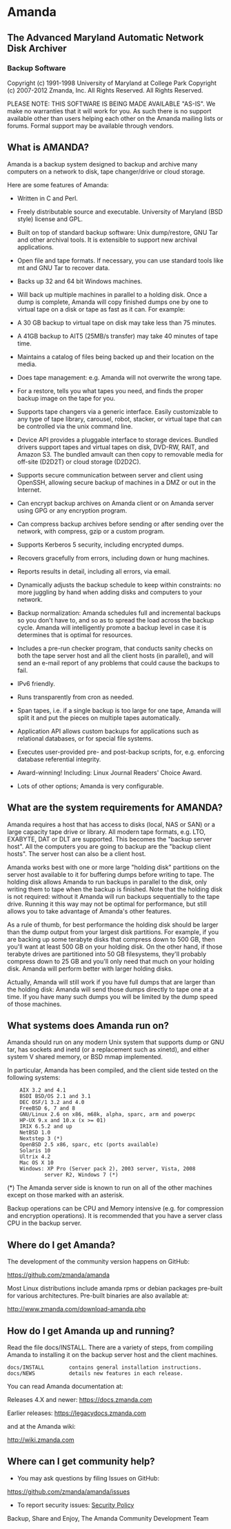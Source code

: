 # Amanda
## The Advanced Maryland Automatic Network Disk Archiver
### Backup Software

Copyright (c) 1991-1998 University of Maryland at College Park
Copyright (c) 2007-2012 Zmanda, Inc.  All Rights Reserved.
All Rights Reserved.

PLEASE NOTE: THIS SOFTWARE IS BEING MADE AVAILABLE "AS-IS".  We make
no warranties that it will work for you.  As such there is no support
available other than users helping each other on the Amanda mailing
lists or forums. Formal support may be available through vendors.


## What is AMANDA?

Amanda is a backup system designed to backup and archive many
computers on a network to disk, tape changer/drive or cloud storage.

Here are some features of Amanda:

* Written in C and Perl.

* Freely distributable source and executable. University of Maryland
  (BSD style) license and GPL.

* Built on top of standard backup software: Unix dump/restore, GNU
  Tar and other archival tools. It is extensible to support new
  archival applications.

* Open file and tape formats. If necessary, you can use standard
  tools like mt and GNU Tar to recover data.

* Backs up 32 and 64 bit Windows machines.

* Will back up multiple machines in parallel to a holding disk. Once
  a dump is complete, Amanda will copy finished dumps one by one to
  virtual tape on a disk or tape as fast as it can.  For example:

* A 30 GB backup to virtual tape on disk may take less than 75
  minutes.

* A 41GB backup to AIT5 (25MB/s transfer) may take 40 minutes of
      tape time.

* Maintains a catalog of files being backed up and their location on
  the media.

* Does tape management: e.g. Amanda will not overwrite the wrong
  tape.

* For a restore, tells you what tapes you need, and finds the proper
  backup image on the tape for you.

* Supports tape changers via a generic interface.  Easily
  customizable to any type of tape library, carousel, robot,
  stacker, or virtual tape that can be controlled via the unix
  command line.

* Device API provides a pluggable interface to storage
  devices. Bundled drivers support tapes and virtual tapes on disk,
  DVD-RW, RAIT, and Amazon S3. The bundled amvault can then copy to
  removable media for off-site (D2D2T) or cloud storage (D2D2C).

* Supports secure communication between server and client using
  OpenSSH, allowing secure backup of machines in a DMZ or out in the
  Internet.

* Can encrypt backup archives on Amanda client or on Amanda server
  using GPG or any encryption program.

* Can compress backup archives before sending or after sending over
  the network, with compress, gzip or a custom program.

* Supports Kerberos 5 security, including encrypted dumps.

* Recovers gracefully from errors, including down or hung machines.

* Reports results in detail, including all errors, via email.

* Dynamically adjusts the backup schedule to keep within
  constraints: no more juggling by hand when adding disks and
  computers to your network.

* Backup normalization: Amanda schedules full and incremental
  backups so you don't have to, and so as to spread the load across
  the backup cycle. Amanda will intelligently promote a backup level
  in case it is determines that is optimal for resources.

* Includes a pre-run checker program, that conducts sanity checks on
  both the tape server host and all the client hosts (in parallel),
  and will send an e-mail report of any problems that could cause
  the backups to fail.

* IPv6 friendly.

* Runs transparently from cron as needed.

* Span tapes, i.e. if a single backup is too large for one tape,
  Amanda will split it and put the pieces on multiple tapes
  automatically.

* Application API allows custom backups for applications such as
  relational databases, or for special file systems.

* Executes user-provided pre- and post-backup scripts, for,
  e.g. enforcing database referential integrity.

* Award-winning! Including: Linux Journal Readers' Choice Award.

* Lots of other options; Amanda is very configurable.

## What are the system requirements for AMANDA?

Amanda requires a host that has access to disks (local, NAS or SAN) or
a large capacity tape drive or library. All modern tape formats,
e.g. LTO, EXABYTE, DAT or DLT are supported. This becomes the "backup
server host".  All the computers you are going to backup are the
"backup client hosts".  The server host can also be a client host.

Amanda works best with one or more large "holding disk" partitions on
the server host available to it for buffering dumps before writing to
tape.  The holding disk allows Amanda to run backups in parallel to
the disk, only writing them to tape when the backup is finished.  Note
that the holding disk is not required: without it Amanda will run
backups sequentially to the tape drive.  Running it this way may not
be optimal for performance, but still allows you to take advantage of
Amanda's other features.

As a rule of thumb, for best performance the holding disk should be
larger than the dump output from your largest disk partitions.  For
example, if you are backing up some terabyte disks that compress down
to 500 GB, then you'll want at least 500 GB on your holding disk.  On
the other hand, if those terabyte drives are partitioned into 50 GB
filesystems, they'll probably compress down to 25 GB and you'll only
need that much on your holding disk.  Amanda will perform better with
larger holding disks.

Actually, Amanda will still work if you have full dumps that are
larger than the holding disk: Amanda will send those dumps directly to
tape one at a time.  If you have many such dumps you will be limited
by the dump speed of those machines.

## What systems does Amanda run on?

Amanda should run on any modern Unix system that supports dump or GNU
tar, has sockets and inetd (or a replacement such as xinetd), and
either system V shared memory, or BSD mmap implemented.

In particular, Amanda has been compiled, and the client side tested on
the following systems:

        AIX 3.2 and 4.1
        BSDI BSD/OS 2.1 and 3.1
        DEC OSF/1 3.2 and 4.0
        FreeBSD 6, 7 and 8
        GNU/Linux 2.6 on x86, m68k, alpha, sparc, arm and powerpc
        HP-UX 9.x and 10.x (x >= 01)
        IRIX 6.5.2 and up
        NetBSD 1.0
        Nextstep 3 (*)
        OpenBSD 2.5 x86, sparc, etc (ports available)
        Solaris 10
        Ultrix 4.2
        Mac OS X 10
        Windows: XP Pro (Server pack 2), 2003 server, Vista, 2008
                server R2, Windows 7 (*)

(*) The Amanda server side is known to run on all of the other
machines except on those marked with an asterisk.

Backup operations can be CPU and Memory intensive (e.g. for
compression and encryption operations). It is recommended that you
have a server class CPU in the backup server.


## Where do I get Amanda?

The development of the community version happens on GitHub:

https://github.com/zmanda/amanda

Most Linux distributions include amanda rpms or debian packages
pre-built for various architectures. Pre-built binaries are also
available at:

http://www.zmanda.com/download-amanda.php

## How do I get Amanda up and running?

Read the file docs/INSTALL.  There are a variety of steps, from
compiling Amanda to installing it on the backup server host and the
client machines.

    docs/INSTALL        contains general installation instructions.
    docs/NEWS           details new features in each release.

You can read Amanda documentation at:

Releases 4.X and newer: https://docs.zmanda.com

Earlier releases: https://legacydocs.zmanda.com

and at the Amanda wiki:

http://wiki.zmanda.com

## Where can I get community help?

* You may ask questions by filing Issues on GitHub:

https://github.com/zmanda/amanda/issues

* To report security issues: [Security Policy](https://github.com/zmanda/amanda/blob/master/SECURITY.md)

Backup, Share and Enjoy,
The Amanda Community Development Team
